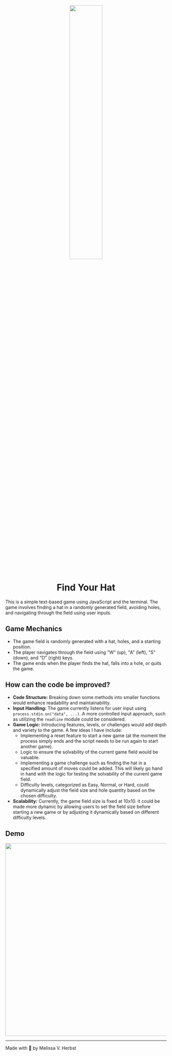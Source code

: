 <div align=center>

<img src="https://github.com/melissaveraherbst/find-your-hat/assets/84316275/284bc90d-8a35-45de-b73a-7de42e7f46b2" width=45%/>

# Find Your Hat

</div>

This is a simple text-based game using JavaScript and the terminal. The game involves finding a hat in a randomly generated field, avoiding holes, and navigating through the field using user inputs.

## Game Mechanics

- The game field is randomly generated with a hat, holes, and a starting position.
- The player navigates through the field using "W" (up), "A" (left), "S" (down), and "D" (right) keys.
- The game ends when the player finds the hat, falls into a hole, or quits the game.

## How can the code be improved?

- **Code Structure:** Breaking down some methods into smaller functions would enhance readability and maintainability.
- **Input Handling:** The game currently listens for user input using `process.stdin.on("data", ...)`. A more controlled input approach, such as utilizing the `readline` module could be considered.
- **Game Logic:** Introducing features, levels, or challenges would add depth and variety to the game. A few ideas I have include:
  - Implementing a reset feature to start a new game (at the moment the process simply ends and the script needs to be run again to start another game).
  - Logic to ensure the solvability of the current game field would be valuable.
  - Implementing a game challenge such as finding the hat in a specified amount of moves could be added. This will likely go hand in hand with the logic for testing the solvability of the current game field.
  - Difficulty levels, categorized as Easy, Normal, or Hard, could dynamically adjust the field size and hole quantity based on the chosen difficulty.
- **Scalability:** Currently, the game field size is fixed at 10x10. it could be made more dynamic by allowing users to set the field size before starting a new game or by adjusting it dynamically based on different difficulty levels.

## Demo

<div align=center>

<img src="https://github.com/melissaveraherbst/find-your-hat/assets/84316275/9e389b25-022b-45a0-9dc1-4b523dfa57c5" width=600px />
  
</div>


---
Made with 💜 by Melissa V. Herbst
